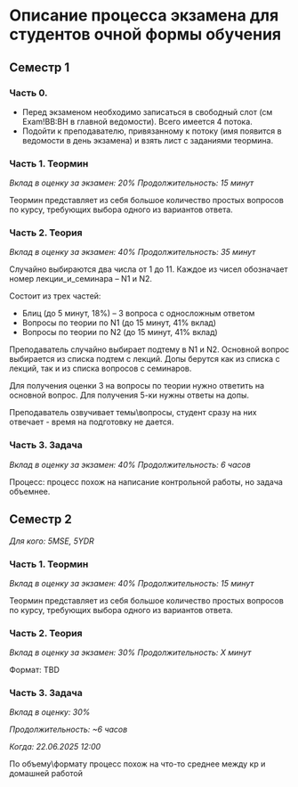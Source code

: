 
# Описание процесса экзамена для студентов очной формы обучения

## Семестр 1

### Часть 0.

- Перед экзаменом необходимо записаться в свободный слот (см Exam!BB:BH в главной ведомости). Всего имеется 4 потока.
- Подойти к преподавателю, привязанному к потоку (имя появится в ведомости в день экзамена) и взять лист с заданиями теормина.

### Часть 1. Теормин

*Вклад в оценку за экзамен: 20%*
*Продолжительность: 15 минут*

Теормин представляет из себя большое количество простых вопросов по курсу, требующих выбора одного из вариантов ответа.

### Часть 2. Теория

*Вклад в оценку за экзамен: 40%*
*Продолжительность: 35 минут* 

Случайно выбираются два числа от 1 до 11. Каждое из чисел обозначает номер лекции_и_семинара – N1 и N2.

Состоит из трех частей:
- Блиц (до 5 минут, 18%) – 3 вопроса с односложным ответом
- Вопросы по теории по N1 (до 15 минут, 41% вклад)
- Вопросы по теории по N2 (до 15 минут, 41% вклад)
 
Преподаватель случайно выбирает подтему в N1 и N2.
Основной вопрос выбирается из списка подтем с лекций. Допы берутся как из списка с лекций, так и из списка вопросов с семинаров.

Для получения оценки 3 на вопросы по теории нужно ответить на основной вопрос. Для получения 5-ки нужны ответы на допы.

Преподаватель озвучивает темы\вопросы, студент сразу на них отвечает - время на подготовку не дается.

### Часть 3. Задача

*Вклад в оценку за экзамен: 40%*
*Продолжительность: 6 часов*

Процесс:­­­­ процесс похож на напи­сание контрольной работы, но задача объемнее.

## Семестр 2

*Для кого: 5MSE, 5YDR*

### Часть 1. Теормин

*Вклад в оценку за экзамен: 40%*
*Продолжительность: 15 минут*

Теормин представляет из себя большое количество простых вопросов по курсу, требующих выбора одного из вариантов ответа.

### Часть 2. Теория

*Вклад в оценку за экзамен: 30%*
*Продолжительность: Х минут* 

Формат: TBD

### Часть 3. Задача 

*Вклад в оценку: 30%*

*Продолжительность: ~6 часов*

*Когда: 22.06.2025 12:00*

По объему\формату процесс похож на что-то среднее между кр и домашней работой
